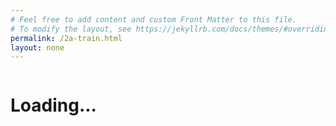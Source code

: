 ```yaml
---
# Feel free to add content and custom Front Matter to this file.
# To modify the layout, see https://jekyllrb.com/docs/themes/#overriding-theme-defaults
permalink: /2a-train.html
layout: none
---
```

<html>
    <head>
        <title>Training - Recognizing Facial Expressions in the Browser with Deep Learning using TensorFlow.js</title>
        <script src="https://cdn.jsdelivr.net/npm/@tensorflow/tfjs@2.4.0/dist/tf.min.js"></script>
        <script src="https://cdn.jsdelivr.net/npm/@tensorflow-models/face-landmarks-detection@0.0.1/dist/face-landmarks-detection.js"></script>
        <script src="web/triangles.js"></script>
        <script src="web/fer2013.js"></script>
    </head>
    <body>
        <canvas id="output"></canvas>
        <img id="image" style="
            visibility: hidden;
            width: auto;
            height: auto;
            "/>
        <h1 id="status">Loading...</h1>
        <script>
        function setText( text ) {
            document.getElementById( "status" ).innerText = text;
        }

        async function setImage( url ) {
            return new Promise( res => {
                let image = document.getElementById( "image" );
                image.src = url;
                image.onload = () => {
                    res();
                };
            });
        }

        function shuffleArray( array ) {
            for( let i = array.length - 1; i > 0; i-- ) {
                const j = Math.floor( Math.random() * ( i + 1 ) );
                [ array[ i ], array[ j ] ] = [ array[ j ], array[ i ] ];
            }
        }

        function drawLine( ctx, x1, y1, x2, y2, scale = 1 ) {
            ctx.beginPath();
            ctx.moveTo( x1 * scale, y1 * scale );
            ctx.lineTo( x2 * scale, y2 * scale );
            ctx.stroke();
        }

        function drawTriangle( ctx, x1, y1, x2, y2, x3, y3, scale = 1 ) {
            ctx.beginPath();
            ctx.moveTo( x1 * scale, y1 * scale );
            ctx.lineTo( x2 * scale, y2 * scale );
            ctx.lineTo( x3 * scale, y3 * scale );
            ctx.lineTo( x1 * scale, y1 * scale );
            ctx.stroke();
        }

        const OUTPUT_SIZE = 500;
        const emotions = [ "angry", "disgust", "fear", "happy", "neutral", "sad", "surprise" ];
        let ferData = [];
        let setIndex = 0;
        let trainingData = [];

        let output = null;
        let model = null;

        function emotionToArray( emotion ) {
            let array = [];
            for( let i = 0; i < emotions.length; i++ ) {
                array.push( emotion === emotions[ i ] ? 1 : 0 );
            }
            return array;
        }

        async function trainNet() {
            let inputs = trainingData.map( x => x.input );
            let outputs = trainingData.map( x => emotionToArray( x.output ) );

            // Define our model with several hidden layers
            const model = tf.sequential();
            model.add(tf.layers.dense( { units: 100, activation: "relu", inputShape: [ inputs[ 0 ].length ] } ) );
            model.add(tf.layers.dense( { units: 100, activation: "relu" } ) );
            model.add(tf.layers.dense( { units: 100, activation: "relu" } ) );
            model.add(tf.layers.dense( {
                units: emotions.length,
                kernelInitializer: 'varianceScaling',
                useBias: false,
                activation: "softmax"
            } ) );

            model.compile({
                optimizer: "adam",
                loss: "categoricalCrossentropy",
                metrics: "acc"
            });

            const xs = tf.stack( inputs.map( x => tf.tensor1d( x ) ) );
            const ys = tf.stack( outputs.map( x => tf.tensor1d( x ) ) );
            await model.fit( xs, ys, {
                epochs: 1000,
                shuffle: true,
                callbacks: {
                    onEpochEnd: ( epoch, logs ) => {
                        setText( `Training... Epoch #${epoch} (${logs.acc.toFixed( 3 )})` );
                        console.log( "Epoch #", epoch, logs );
                    }
                }
            } );

            // Download the trained model
            const saveResult = await model.save( "downloads://facemo" );
        }

        async function trackFace() {
            // Fast train on just 200 of the images
            if( setIndex >= 200 ) {//ferData.length ) {
                setText( "Finished!" );
                trainNet();
                return;
            }
            // Set to the next training image
            await setImage( ferData[ setIndex ].file );
            const image = document.getElementById( "image" );
            const faces = await model.estimateFaces( {
                input: image,
                returnTensors: false,
                flipHorizontal: false,
            });
            output.drawImage(
                image,
                0, 0, image.width, image.height,
                0, 0, OUTPUT_SIZE, OUTPUT_SIZE
            );

            const scale = OUTPUT_SIZE / image.width;

            faces.forEach( face => {
                // Draw the bounding box
                const x1 = face.boundingBox.topLeft[ 0 ];
                const y1 = face.boundingBox.topLeft[ 1 ];
                const x2 = face.boundingBox.bottomRight[ 0 ];
                const y2 = face.boundingBox.bottomRight[ 1 ];
                const bWidth = x2 - x1;
                const bHeight = y2 - y1;
                drawLine( output, x1, y1, x2, y1, scale );
                drawLine( output, x2, y1, x2, y2, scale );
                drawLine( output, x1, y2, x2, y2, scale );
                drawLine( output, x1, y1, x1, y2, scale );

                // Draw the face mesh
                const keypoints = face.scaledMesh;
                for( let i = 0; i < FaceTriangles.length / 3; i++ ) {
                    let pointA = keypoints[ FaceTriangles[ i * 3 ] ];
                    let pointB = keypoints[ FaceTriangles[ i * 3 + 1 ] ];
                    let pointC = keypoints[ FaceTriangles[ i * 3 + 2 ] ];
                    drawTriangle( output, pointA[ 0 ], pointA[ 1 ], pointB[ 0 ], pointB[ 1 ], pointC[ 0 ], pointC[ 1 ], scale );
                }

                // Add just the nose, cheeks, eyes, eyebrows & mouth
                const features = [
                    "noseTip",
                    "leftCheek",
                    "rightCheek",
                    "leftEyeLower1", "leftEyeUpper1",
                    "rightEyeLower1", "rightEyeUpper1",
                    "leftEyebrowLower", //"leftEyebrowUpper",
                    "rightEyebrowLower", //"rightEyebrowUpper",
                    "lipsLowerInner", //"lipsLowerOuter",
                    "lipsUpperInner", //"lipsUpperOuter",
                ];
                let points = [];
                features.forEach( feature => {
                    face.annotations[ feature ].forEach( x => {
                        points.push( ( x[ 0 ] - x1 ) / bWidth );
                        points.push( ( x[ 1 ] - y1 ) / bHeight );
                    });
                });
                // Only grab the faces that are confident
                if( face.faceInViewConfidence > 0.9 ) {
                    trainingData.push({
                        input: points,
                        output: ferData[ setIndex ].emotion,
                    });
                }
            });

            setText( `${setIndex + 1}. Face Tracking Confidence: ${face.faceInViewConfidence.toFixed( 3 )} - ${ferData[ setIndex ].emotion}` );
            setIndex++;
            requestAnimationFrame( trackFace );
        }

        (async () => {
            // Get FER-2013 data from the local web server
            // https://www.kaggle.com/msambare/fer2013
            // The data can be downloaded from Kaggle and placed inside the "web/fer2013" folder
            // Get the lowest number of samples out of all emotion categories
            const minSamples = Math.min( ...Object.keys( fer2013 ).map( em => fer2013[ em ].length ) );
            Object.keys( fer2013 ).forEach( em => {
                shuffleArray( fer2013[ em ] );
                for( let i = 0; i < minSamples; i++ ) {
                    ferData.push({
                        emotion: em,
                        file: fer2013[ em ][ i ]
                    });
                }
            });
            shuffleArray( ferData );

            let canvas = document.getElementById( "output" );
            canvas.width = OUTPUT_SIZE;
            canvas.height = OUTPUT_SIZE;

            output = canvas.getContext( "2d" );
            output.translate( canvas.width, 0 );
            output.scale( -1, 1 ); // Mirror cam
            output.fillStyle = "#fdffb6";
            output.strokeStyle = "#fdffb6";
            output.lineWidth = 2;

            // Load Face Landmarks Detection
            model = await faceLandmarksDetection.load(
                faceLandmarksDetection.SupportedPackages.mediapipeFacemesh
            );

            setText( "Loaded!" );

            trackFace();
        })();
        </script>
    </body>
</html>
